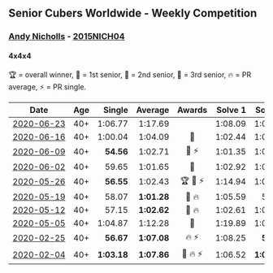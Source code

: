 ## Senior Cubers Worldwide - Weekly Competition
### [Andy Nicholls](../andy_nicholls.md) - [2015NICH04](https://www.worldcubeassociation.org/persons/2015NICH04?event=444)
#### 4x4x4

🏆 = overall winner, 🥇 = 1st senior, 🥈 = 2nd senior, 🥉 = 3rd senior, 🔥 = PR average, ⚡ = PR single.

| Date | Age | Single | Average | Awards | Solve 1 | Solve 2 | Solve 3 | Solve 4 | Solve 5 | Video |
| :--: | :--: | --: | --: | :--: | --: | --: | --: | --: | --: | :-- |
| [<span style="white-space: nowrap">2020-06-23</span>](../../results/444/2020-06-23.md) | 40+ | 1:06.77 | 1:17.69 |  | 1:08.09 | 1:06.77 | 1:31.31 | 1:13.66 | DNF | [Link](https://www.facebook.com/events/268636114456043/permalink/281338373185817/) |
| [<span style="white-space: nowrap">2020-06-16</span>](../../results/444/2020-06-16.md) | 40+ | 1:00.04 | 1:04.09 | 🥈 | 1:02.44 | 1:04.21 | 1:05.61 | 1:00.04 | 1:08.29 | [Link](https://www.facebook.com/events/256188575607890/permalink/258503442043070/) |
| [<span style="white-space: nowrap">2020-06-09</span>](../../results/444/2020-06-09.md) | 40+ | **54.56** | 1:02.71 | <span style="white-space: nowrap">🥈 ⚡</span> | 1:01.35 | 1:04.48 | **54.56** | 1:10.56 | 1:02.30 | [Link](https://www.facebook.com/events/1130228284009045/permalink/1131107933921080/) |
| [<span style="white-space: nowrap">2020-06-02</span>](../../results/444/2020-06-02.md) | 40+ | 59.65 | 1:01.65 | 🥈 | 1:02.92 | 1:02.04 | 1:23.90 | 59.65 | 59.98 | [Link](https://www.facebook.com/events/573401076937046/permalink/573771323566688/) |
| [<span style="white-space: nowrap">2020-05-26</span>](../../results/444/2020-05-26.md) | 40+ | **56.55** | 1:02.43 | <span style="white-space: nowrap">🏆 🥇 ⚡</span> | 1:14.94 | 1:02.05 | 57.10 | **56.55** | 1:08.14 | [Link](https://www.facebook.com/events/637852836799991/permalink/639637649954843/) |
| [<span style="white-space: nowrap">2020-05-19</span>](../../results/444/2020-05-19.md) | 40+ | 58.07 | **1:01.28** | <span style="white-space: nowrap">🥈 🔥</span> | 1:05.59 | 58.19 | 1:01.69 | 1:03.96 | 58.07 | [Link](https://www.facebook.com/events/201300894172579/permalink/202114150757920/) |
| [<span style="white-space: nowrap">2020-05-12</span>](../../results/444/2020-05-12.md) | 40+ | 57.15 | **1:02.62** | <span style="white-space: nowrap">🥈 🔥</span> | 1:02.61 | 1:02.82 | 1:02.86 | 1:02.43 | 57.15 | [Link](https://www.facebook.com/events/276138643524223/permalink/276779903460097/) |
| [<span style="white-space: nowrap">2020-05-05</span>](../../results/444/2020-05-05.md) | 40+ | 1:04.87 | 1:12.28 | 🥉 | 1:19.89 | 1:04.87 | DNF | 1:08.86 | 1:08.09 | [Link](https://www.facebook.com/events/557526585195168/permalink/560016481612845/) |
| [<span style="white-space: nowrap">2020-02-25</span>](../../results/444/2020-02-25.md) | 40+ | **56.67** | **1:07.08** | <span style="white-space: nowrap">🔥 ⚡</span> | 1:08.25 | **56.67** | 1:05.76 | 1:07.22 | 1:12.45 | [Link](https://www.facebook.com/events/805797596592397/permalink/808258373012986/) |
| [<span style="white-space: nowrap">2020-02-04</span>](../../results/444/2020-02-04.md) | 40+ | **1:03.18** | **1:07.86** | <span style="white-space: nowrap">🥈 🔥 ⚡</span> | 1:06.52 | **1:03.18** | 1:16.93 | 1:08.82 | 1:08.25 | [Link](https://www.facebook.com/groups/1604105099735401/permalink/2134916213320951/) |


<!-- Global site tag (gtag.js) - Google Analytics -->
<script async src="https://www.googletagmanager.com/gtag/js?id=UA-86348435-3"></script>
<script>window.dataLayer = window.dataLayer || []; function gtag() {dataLayer.push(arguments);} gtag('js', new Date()); gtag('config', 'UA-86348435-3');</script>

